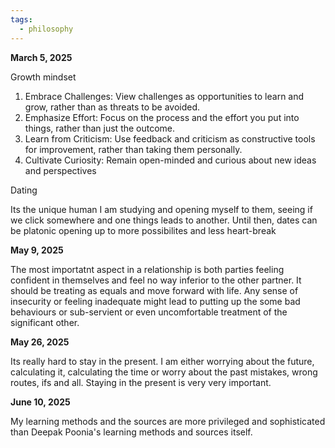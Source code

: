 ```yaml
---
tags:
  - philosophy
---
```


**March 5, 2025** 

Growth mindset

1. Embrace Challenges: View challenges as opportunities to learn and grow, rather than as threats to be avoided.
2. Emphasize Effort: Focus on the process and the effort you put into things, rather than just the outcome.
3. Learn from Criticism: Use feedback and criticism as constructive tools for improvement, rather than taking them personally.
4. Cultivate Curiosity: Remain open-minded and curious about new ideas and perspectives

Dating

Its the unique human I am studying and opening myself to them, seeing if we click somewhere and one things leads to another. Until then, dates can be platonic opening up to more possibilites and less heart-break


**May 9, 2025**

The most importatnt aspect in a relationship is both parties feeling confident in themselves and feel no way inferior to the other partner. It should be treating as equals and move forward with life. Any sense of insecurity or feeling inadequate might lead to putting up the some bad behaviours or sub-servient or even uncomfortable treatment of the significant other.

**May 26, 2025**

Its really hard to stay in the present. I am either worrying about the future, calculating it, calculating the time or worry about the past mistakes, wrong routes, ifs and all. Staying in the present is very very important.

**June 10, 2025**

My learning methods and the sources are more privileged and sophisticated than Deepak Poonia's learning methods and sources itself.
